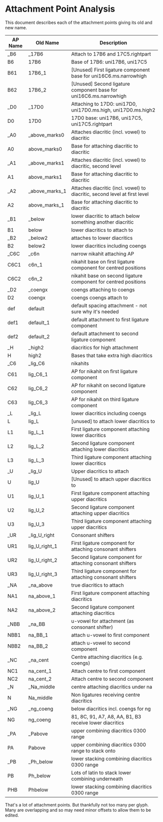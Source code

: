 # Attachment Point Analysis

This document describes each of the attachment points giving its old and new
name.

| AP Name | Old Name | Description                                          |
| ------- | -------- | ---------------------------------------------------- |
| \_B6    | \_17B6   | Attach to 17B6 and 17C5.rightpart                    |
| B6      | 17B6     | Base of 17B6: uni17B6, uni17C5                       |
| B61     | 17B6\_1  | [Unused] First ligature component base for uni16C6.ms.narrowhigh |
| B62     | 17B6\_2  | [Unused] Second ligature component base for uni16C6.ms.narrowhigh |
| \_D0    | \_17D0   | Attaching to 17D0: uni17D0, uni17D0.ms.high, uni17D0.ms.high2 |
| D0      | 17D0     | 17D0 base: uni17B6, uni17C5, uni17C5.rightpart       |
| \_A0    | \_above\_marks0 | Attaches diacritic (incl. vowel) to diacritic |
| A0      | above\_marks0 | Base for attaching diacritic to diacritic |
| \_A1    | \_above\_marks1 | Attaches diacritic (incl. vowel) to diacritic, second level |
| A1      | above\_marks1 | Base for attaching diacritic to diacritic |
| \_A2    | \_above\_marks\_1 | Attaches diacritic (incl. vowel) to diacritic, second level at first level |
| A2      | above\_marks\_1 | Base for attaching diacritic to diacritic |
| \_B1    | \_below  | lower diacritic to attach below something another diacritic |
| B1      | below    | lower diacritics to attach to |
| \_B2    | \_below2 | attaches to lower diacritics |
| B2      | below2   | lower diacritics including coengs |
| \_C6C   | \_c6n    | narrow nikahit attaching AP |
| C6C1    | c6n\_1   | nikahit base on first ligature component for centred positions |
| C6C2    | c6n\_2   | nikahit base on second ligature component for centred positions |
| \_D2    | \_coengx | coengs attaching to coengs |
| D2      | coengx   | coengs coengs attach to |
| def     | default  | default spacing attachment - not sure why it's needed |
| def1    | default\_1 | default attachment to first ligature component |
| def2    | default\_2 | default attachment to second ligature component |
| \_H     | \_high2  | diacritics for high attachment |
| H       | high2    | Bases that take extra high diacritics |
| \_C6    | \_lig\_C6 | nikahits |
| C61     | lig\_C6\_1 | AP for nikahit on first ligature component |
| C62     | lig\_C6\_2 | AP for nikahit on second ligature component |
| C63     | lig\_C6\_3 | AP for nikahit on third ligature component |
| \_L     | \_lig\_L | lower diacritics including coengs |
| L       | lig\_L   | [unused] to attach lower diacritics to |
| L1      | lig\_L\_1 | First ligature component attaching lower diacritics |
| L2      | lig\_L\_2 | Second ligature component attaching lower diacritics |
| L3      | lig\_L\_3 | Third ligature component attaching lower diacritics |
| \_U     | \_lig\_U | Upper diacritics to attach |
| U       | lig\_U   | [Unused] to attach upper diacritics to |
| U1      | lig\_U\_1 | First ligature component attaching upper diacritics |
| U2      | lig\_U\_2 | Second ligature component attaching upper diacritics |
| U3      | lig\_U\_3 | Third ligature component attaching upper diacritics |
| \_UR    | \_lig\_U\_right | Consonant shifters |
| UR1     | lig\_U\_right\_1 | First ligature component for attaching consonant shifters |
| UR2     | lig\_U\_right\_2 | Second ligature component for attaching consonant shifters |
| UR3     | lig\_U\_right\_3 | Third ligature component for attaching consonant shifters |
| \_NA    | \_na\_above | true diacritics to attach |
| NA1     | na\_above\_1 | First ligature component attaching diacritics |
| NA2     | na\_above\_2 | Second ligature component attaching diacritics |
| \_NBB   | \_na\_BB  | u-vowel for attachment (as consonant shifter) |
| NBB1    | na\_BB\_1 | attach u-vowel to first component |
| NBB2    | na\_BB\_2 | attach u-vowel to second component |
| \_NC    | \_na\_cent | Centre attaching diacritics (e.g. coengs) |
| NC1     | na\_cent\_1 | Attach centre to first component |
| NC2     | na\_cent\_2 | Attach centre to second component |
| \_N     | \_Na\_middle | centre attaching diacritics under na |
| N       | Na\_middle | Non ligatures receiving centre diacritics |
| \_NG    | \_ng\_coeng | below diacritics incl. coengs for ng |
| NG      | ng\_coeng | 81, 8C, 91, A7, A8, AA, B1, B3 receive lower diacritics |
| \_PA    | \_Pabove | upper combining diacritics 0300 range |
| PA      | Pabove | upper combining diacritics 0300 range to stack onto |
| \_PB    | \_Ph\_below | lower stacking combining diacritics 0300 range |
| PB      | Ph\_below | Lots of latin to stack lower combining underneath |
| PHB     | Phbelow | lower stacking combining diacritics 0300 range |

That's a lot of attachment points. But thankfully not too many per glyph. Many
are overlapping and so may need minor offsets to allow them to be edited.


